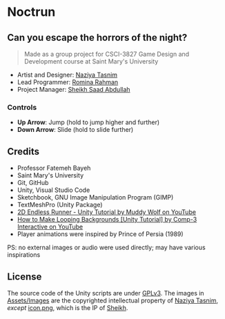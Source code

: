 # Noctrun

## Can you escape the horrors of the night?

> Made as a group project for CSCI-3827 Game Design and Development course at Saint Mary's University

- Artist and Designer: [Naziya Tasnim](https://github.com/nazy00)
- Lead Programmer: [Romina Rahman](https://github.com/Romina03)
- Project Manager: [Sheikh Saad Abdullah](https://github.com/cybardev)

### Controls

- **Up Arrow**: Jump (hold to jump higher and further)
- **Down Arrow**: Slide (hold to slide further)

## Credits

- Professor Fatemeh Bayeh
- Saint Mary's University
- Git, GitHub
- Unity, Visual Studio Code
- Sketchbook, GNU Image Manipulation Program (GIMP)
- TextMeshPro (Unity Package)
- [2D Endless Runner - Unity Tutorial by Muddy Wolf on YouTube](https://www.youtube.com/playlist?list=PLfX6C2dxVyLylMufxTi7DM9Vjlw5bff1c)
- [How to Make Looping Backgrounds [Unity Tutorial] by Comp-3 Interactive on YouTube](https://youtu.be/A5YSbgqr3sc)
- Player animations were inspired by Prince of Persia (1989)

PS: no external images or audio were used directly; may have various inspirations

## License

The source code of the Unity scripts are under [GPLv3](LICENSE). The images in [Assets/Images](Assets/Images) are the copyrighted intellectual property of [Naziya Tasnim](https://github.com/nazy00), _except_ [icon.png](Assets/Images/icon.png), which is the IP of [Sheikh](https://github.com/cybardev).
